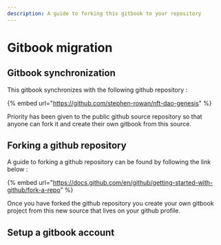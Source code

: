 ```yaml
---
description: A guide to forking this gitbook to your repository
---
```


# Gitbook migration

## Gitbook synchronization

This gitbook synchronizes with the following github repository :

{% embed url="https://github.com/stephen-rowan/nft-dao-genesis" %}

Priority has been given to the public github source repository so that anyone can fork it and create their own gitbook from this source.

## Forking a github repository

A guide to forking a github repository can be found by following the link below :

{% embed url="https://docs.github.com/en/github/getting-started-with-github/fork-a-repo" %}

Once you have forked the  github repository you create your own gitbook project from this new source that lives on your github profile.

## Setup a gitbook account









